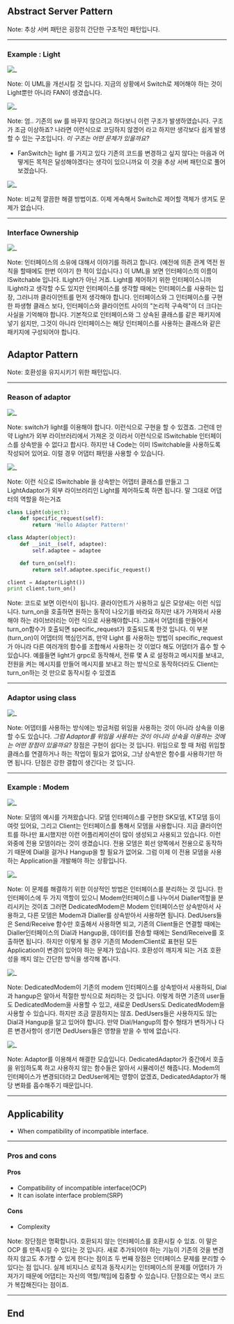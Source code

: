 ## Abstract Server Pattern

Note:
추상 서버 패턴은 굉장히 간단한 구조적인 패턴입니다.

---
### Example : Light
![_](https://www.plantuml.com/plantuml/png/SoWkIImgAStDuKhEIImkLWWkpon9pe1oV3BJCqggkHGKj1LAIelo_FqGpBGqhbekBeXg1LqxY58kXzIy5A1P0000)

Note:
이 UML을 개선시킬 것 입니다.
지금의 상황에서 Switch로 제어해야 하는 것이 Light뿐만 아니라 FAN이 생겼습니다.


![_](https://www.plantuml.com/plantuml/png/SoWkIImgAStDuKhEIImkLWWkpon9pe1oV3BJCqgWRBV4F8WSWi_51H5HqBM3AWKA8eI076I1qWBT6ZkO-GwfUIb0Im40)

Note:
엄.. 기존의 sw 를 바꾸지 않으려고 하다보니 이런 구조가 발생하였습니다. 
구조가 조금 이상하죠? 나라면 이런식으로 코딩하지 않겠어 라고 하지만 생각보다 쉽게 발생할 수 있는 구조입니다.
*이 구조는 어떤 문제가 있을까요?*
- FanSwitch는 light 를 가지고 있다
기존의 코드를 변경하고 싶지 않다는 마음과 어떻게든 목적은 달성해야겠다는 생각이 있으니까요
이 것을 추상 서버 패턴으로 풀어보겠습니다.


![_](https://www.plantuml.com/plantuml/png/SoWkIImgAStDuKhEIImkLWWkpon9pk3Ap2j9BKfBJ4w52YGcvQGgL7CfA6Whb9GMvVdx8PXfQLorKCq-cUaP9L2sMs8U5nT4iuAk7P8nN61L2hgb1RerAE907LX47LBpKe3E0m00)

Note:
비교적 깔끔한 해결 방법이죠.
이제 게속해서 Switch로 제어할 객체가 생겨도 문제가 없습니다.

---
### Interface Ownership
![_](https://www.plantuml.com/plantuml/png/SoWkIImgAStDuIf8JCvEJ4zL283IrLp9EOd5nGh1vPaboHbScNabgKLfYScfK874f1oG6WK5ROMIqg8yVpy4CosDgnO88TfzCjCpIg1ijyGyBYw8TWLTEoI3kC2g57HB2tHhKCI1Eh28EgJcfG2T3000)

Note:
인터페이스의 소유에 대해서 이야기를 하려고 합니다. (예전에 의존 관계 역전 원칙을 할때에도 한번 이야기 한 적이 있습니다.)
이 UML을 보면 인터페이스의 이름이 ISwitchable 입니다.
ILight가 아닌 거죠. Light를 제어하기 위한 인터페이스니까 ILight라고 생각할 수도 있지만 인터페이스를 생각할 때에는 인터페이스를 사용하는 입장, 그러니까 클라이언트를 먼저 생각해야 합니다.
인터페이스와 그 인터페이스를 구현한 파생형 클래스 보다, 인터페이스와 클라이언트 사이의 "논리적 구속력"이 더 크다는 사실을 기억해야 합니다. 
기본적으로 인터페이스와 그 상속된 클래스를 같은 패키지에 넣기 쉽지만, 그것이 아니라 인터페이스는 해당 인터페이스를 사용하는 클래스와 같은 패키지에 구성되어야 합니다.


## Adaptor Pattern

Note:
호환성을 유지시키기 위한 패턴입니다.

---
### Reason of adaptor
![_](https://www.plantuml.com/plantuml/png/SoWkIImgAStDuKhEIImkLWWkpon9pk3Ap2j9BKfBJ4w52YGcvQHMSoaeQ2kKb1Rb-USXc6bfNBLGlJwPwHabN5mG7GgwTaXwkS1o2hgb1RerAE8EgNafGDi1)

Note:
switch가 light를 이용해야 합니다. 이런식으로 구현을 할 수 있겠죠.
그런데 만약 Light가 외부 라이브러리에서 가져온 것 이라서 이런식으로 ISwitchable 인터페이스를 상속받을 수 없다고 합시다.
하지만 내 Code는 이미 ISwitchable을 사용하도록 작성되어 있어요. 이럴 경우 어댑터 패턴을 사용할 수 있습니다.


![_](https://www.plantuml.com/plantuml/png/SoWkIImgAStDuKhEIImkLWWkpon9pk3Ap2j9BKfBJ4w52YGcvQHMSoaeQ2kKb1Rb-USXc6bfNBLGlJwPwHabZYc91K2zo49SN11357Jja8pZGbQke5jQe5k3HzeEOfI2bOAIZKrAQavgUc99Qh6TdHANGsfU2j3z0000)

Note:
이런 식으로 ISwitchable 을 상속받는 어뎁터 클래스를 만들고 그 LightAdaptor가 외부 라이브러리인 Light를 제어하도록 하면 됩니다.
말 그대로 어댑터의 역할을 하는거죠


```python [|13|2-3|5-10|9-10]
class Light(object):
    def specific_request(self):
        return 'Hello Adapter Pattern!'

class Adapter(object):
    def __init__(self, adaptee):
        self.adaptee = adaptee

    def turn_on(self):
        return self.adaptee.specific_request()

client = Adapter(Light())
print client.turn_on()

```

Note: 
코드로 보면 이런식이 됩니다.
클라이언트가 사용하고 싶은 모양새는 이런 식입니다. turn_on을 호출하면 원하는 동작이 나오기를 바라요
하지만 내가 가져와서 사용해야 하는 라이브러리는 이런 식으로 사용해야합니다.
그래서 어댑터를 만들어서 turn_on함수가 호출되면 specific_request가 호출되도록 한것 입니다. 
이 부분(turn_on)이 어뎁터의 핵심인거죠, 만약 Light 를 사용하는 방법이 specific_request가 아니라 다른 여러개의 함수를 조합해서 사용하는 것 이었다 해도 어댑터가 흡수 할 수 있습니다. 예를들면 light가 grpc로 동작해서, 전류 몇 A 로 설정하고 메시지를 보내고, 전원을 켜는 메시지를 만들어 메시지를 보내고 하는 방식으로 동작하더라도 Client는 turn_on하는 것 만으로 동작시킬 수 있겠죠

---
### Adaptor using class 

![_](https://www.plantuml.com/plantuml/png/SoWkIImgAStDuKhEIImkLWWkpon9pk3Ap2j9BKfBJ4w52YGcvQHMSoaeQ2kKb1Rb-USXc6bfNBLGlJwPwHabZYc91K2zo49SN11357Jja8pZGbQke5jQe5k3Mnee1pNB8JKl1UXS0000)

Note: 
어뎁터를 사용하는 방식에는 방금처럼 위임을 사용하는 것이 아니라 상속을 이용할 수도 있습니다.
*그럼 Adaptor를 위임을 사용하는 것이 아니라 상속을 이용하는 것에는 어떤 장점이 있을까요?*
장점은 구현이 쉽다는 것 입니다.
위임으로 할 때 처럼 위임할 클래스를 연결하거나 하는 작업이 필요가 없어요, 그냥 상속받은 함수를 사용하기만 하면 됩니다.
단점은 강한 결합이 생긴다는 것 입니다.

---
### Example : Modem

![_](https://www.plantuml.com/plantuml/png/SoWkIImgAStDuShCAqajIajCJbNmpKz9pQtcqbPmoKpC0L8UYNdffGL0Hd1gNWgG2afDJiqiI-MgvU9ApaaiBbO8zWPhWVAyGv1vFkvGNcPHSWxKREUSpDIy4Yuk98w2hguTH98BQfg2Rcc1RWrCq3i4Yw2FEnP11w0ZWVu10000)

Note:
모뎀의 예시를 가져왔습니다.
모뎀 인터페이스를 구현한 SK모뎀, KT모뎀 등이 여럿 있어요, 그리고 Client는 인터페이스를 통해서 모뎀을 사용합니다. 지금 클라이언트를 하나만 표시했지만 이런 어플리케이션이 많이 생성되고 사용되고 있습니다.
이런 와중에 전용 모뎀이라는 것이 생겼습니다. 전용 모뎀은 회선 양쪽에서 전용으로 동작하기 때문에 Dial을 걸거나 Hangup을 할 필요가 없어요. 
그럼 이제 이 전용 모뎀을 사용하는 Application을 개발해야 하는 상황입니다.


![_](https://www.plantuml.com/plantuml/png/TO_F2W8X4CRlynJUmrU8XHOAjYvjFO3e5CAiBVxfKhrxRYgPq6bcVlpy-EoS5zQ7YK0RZ_OY9BB3JU7qW1KRqQWuZYXHtn5UbTDhGOHsiPOrZfqmrp172IG9vzWuV7BoDPpgQx-jhnwLbiAZIX2ajf9oZGrfDBwWQ9uTMe2yCCxNoOFA_azBRSZb60ypVnOvTMnWgjh0vdb9BG4DBX4D_lqs-wPtQ5IOw0q0)

Note:
이 문제를 해결하기 위한 이상적인 방법은 인터페이스를 분리하는 것 입니다.
한 인터페이스에 두 가지 역할이 있으니 Modem인터페이스를 나누어서 Dialler역할을 분리시키는 것이죠
그러면 DedicatedModem은 Modem 인터페이스만 상속받아서 사용하고, 다른 모뎀은 Modem과 Dialler를 상속받아서 사용하면 됩니다.
DedUsers들은 Send/Receive 함수만 호출해서 사용하면 되고, 기존의 Client들은 연결할 때에는 Dialler인터페이스의 Dial과 Hangup을, 데이터를 전송할 때에는 Send/Receive를 호출하면 됩니다.
하지만 이렇게 될 경우 기존의 ModemClient로 표현된 모든 Application이 변경이 있어야 하는 문제가 있습니다.
호환성이 깨지게 되는 거죠
호환성을 깨지 않는 간단한 방식을 생각해 봅니다.


![_](https://www.plantuml.com/plantuml/png/SoWkIImgAStDuShCAqajIajCJbNmpKz9pQtcqbPmoKpC0L8UYNdffGL0Hd1gNWgG2afDJiqiI-MgvU9ApaaiBbO8zWPhWVAyGv1vFkx8F9VKbCpan9BK5EBjoCilILL8oYyfoSzLo4z3Cy5A8GMe_zNcFGePO0FUp6rGUDCzv_MwDQyNTBoPk-LDwmokvCoYv1oehvnpCbFpIg128BD2YrEBkBYW30LTNJiq2xYGj86b8Q9G7olebXReri04lKEm2FguOn54jKC18U40z3qmCW00)

Note:
DedicatedModem이 기존의 modem 인터페이스를 상속받아서 사용하되, Dial과 hangup은 알아서 적절한 방식으로 처리하는 것 입니다.
이렇게 하면 기존의 user들도 DedicatedModem을 사용할 수 있고, 새로운 DedUsers도 DedicatedModem을 사용할 수 있습니다.
하지만 조금 깔끔하지는 않죠. DedUsers들은 사용하지도 않는 Dial과 Hangup을 알고 있어야 합니다.
만약 Dial/Hangup의 함수 형태가 변하거나 다른 변경사항이 생기면 DedUsers들은 영향을 받을 수 밖에 없습니다.


![_](https://www.plantuml.com/plantuml/png/RL71IWCn4BtFLynTumU8b8g52gqNMpyW9DCQIBDBalLI1GyLHAyUFBJY1uWNFVf5RZx2ORl5LNAQdRVpvhqtwOSeVQmM5eoBv6TI4PuLcXPBsCE1aPRBgNJpgkIF2JdDvPmKcIk26m1bPGWu6JMKjXjDkzrusEq6f8sIaNG37cjPiYYu8XB6eiHYbfyuHCrMlZ--yBBnaZQtc1xNzVjR_NgVDf_fxla00xlRHxyrLpyyOLglqiiggxpCfp5UsJR_YJNauWvYzaKW3v2rX-AwjsL1EuX2zFv9GcSj_zuHsjkXgChVBQDf1XmFC-1V3JmIc7V85oHBSyQXpxdvmNy0)

Note: 
Adaptor를 이용해서 해결한 모습입니다.
DedicatedAdaptor가 중간에서 호출을 위임하도록 하고 사용하지 않는 함수들은 알아서 시뮬레이션 해줍니다.
Modem의 인터페이스가 변경되더라고 DedUser에게는 영향이 없겠죠, DedicatedAdaptor가 해당 변화를 흡수해주기 때문입니다.

---
## Applicability
- When compatibility of incompatible interface.

---
### Pros and cons
#### Pros
- Compatibility of incompatible interface(OCP)
- It can isolate interface problem(SRP)

#### Cons
- Complexity

Note:
장단점은 명확합니다.
호환되지 않는 인터페이스를 호환시킬 수 있죠. 이 말은 OCP 를 만족시킬 수 있다는 것 입니다.
새로 추가되어야 하는 기능이 기존의 것을 변경하지 않고도 추가할 수 있게 한다는 점이죠
두 번째 장점은 인터페이스 문제를 분리할 수 있다는 점 입니다.
실제 비지니스 로직과 동작시키는 인터페이스의 문제를 어댑터가 가져가기 때문에 어댑티는 자신의 역할/책임에 집중할 수 있습니다.
단점으로는 역시 코드가 복잡해진다는 점이죠.

---
## End